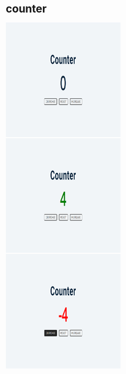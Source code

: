 # counter


<img src="img/screenshot_counter_zero.png" alt="zero" width="300" height="300">
<img src="img/screenshot_counter_positive.png" alt="positive" width="300" height="300">
<img src="img/screenshot_counter_negative.png" alt="negative" width="300" height="300">
